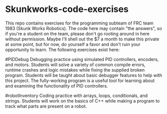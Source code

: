 # Skunkworks-code-exercises
This repo contains exercises for the programming subteam of FRC team 1983 (Skunk Works Robotics). The code here may contain "the answers", so if you're a student on the team, please don't go rooting around in here without permission. Maybe I'll shell out the $7 a month to make this private at some point, but for now, do yourself a favor and don't ruin your opportunity to learn. The following exercises exist here:

#PIDDebug
Debugging practice using simulated PID controllers, encoders, and motors. Students will solve a variety of common compile errors, runtime crashes and logic mistakes while fixing the supplied broken program. Students will be taught about basic debugger features to help with this project. The fully-working program is a useful tool for learning about and examining the functionality of PID controllers.

#robotInventory
Coding practice with arrays, loops, conditionals, and strings. Students will work on the basics of C++ while making a program to track what parts are present on a robot.
